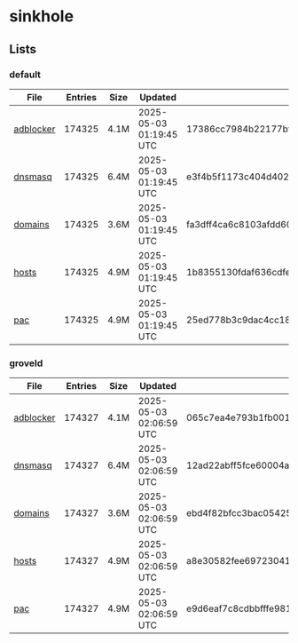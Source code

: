 # sinkhole

## Lists

### default

|File|Entries|Size|Updated|Hash|
|-|-|-|-|-|
|[adblocker](https://raw.githubusercontent.com/groveld/sinkhole/lists/default/adblocker.txt)|174325|4.1M|2025-05-03 01:19:45 UTC|17386cc7984b22177bf63dbe323d0d4ddec4b3f5196f9d0390ee0434186c1a8c|
|[dnsmasq](https://raw.githubusercontent.com/groveld/sinkhole/lists/default/dnsmasq.txt)|174325|6.4M|2025-05-03 01:19:45 UTC|e3f4b5f1173c404d402a39b131df51097e3804444be7423d2f6b66cbbb4696c1|
|[domains](https://raw.githubusercontent.com/groveld/sinkhole/lists/default/domains.txt)|174325|3.6M|2025-05-03 01:19:45 UTC|fa3dff4ca6c8103afdd602d3b379c92bf968476e853d2b5caf5cb3771dcc502e|
|[hosts](https://raw.githubusercontent.com/groveld/sinkhole/lists/default/hosts.txt)|174325|4.9M|2025-05-03 01:19:45 UTC|1b8355130fdaf636cdfed630c819eea6d47032e38c1032d3c3f9c60593a88889|
|[pac](https://raw.githubusercontent.com/groveld/sinkhole/lists/default/pac.txt)|174325|4.9M|2025-05-03 01:19:45 UTC|25ed778b3c9dac4cc18534c41040c3abf7d985f40242766da68a656252ee0d5e|

### groveld

|File|Entries|Size|Updated|Hash|
|-|-|-|-|-|
|[adblocker](https://raw.githubusercontent.com/groveld/sinkhole/lists/groveld/adblocker.txt)|174327|4.1M|2025-05-03 02:06:59 UTC|065c7ea4e793b1fb0019b085338b233cae6dc54f8c7e4daa8cc2a9d154ee033e|
|[dnsmasq](https://raw.githubusercontent.com/groveld/sinkhole/lists/groveld/dnsmasq.txt)|174327|6.4M|2025-05-03 02:06:59 UTC|12ad22abff5fce60004a08bfdfa45042f8b4ac680db7a018d72ad8a431c7c4d7|
|[domains](https://raw.githubusercontent.com/groveld/sinkhole/lists/groveld/domains.txt)|174327|3.6M|2025-05-03 02:06:59 UTC|ebd4f82bfcc3bac05425e214b9f7ac94f06c180e6a8f8b86436034671f052fce|
|[hosts](https://raw.githubusercontent.com/groveld/sinkhole/lists/groveld/hosts.txt)|174327|4.9M|2025-05-03 02:06:59 UTC|a8e30582fee697230412e81e9a69c6c1deaf262249f238cbeb9953c731b84727|
|[pac](https://raw.githubusercontent.com/groveld/sinkhole/lists/groveld/pac.txt)|174327|4.9M|2025-05-03 02:06:59 UTC|e9d6eaf7c8cdbbfffe98167634fa63d6bf2571bd8fc345ca8a72a448d0d02f64|
